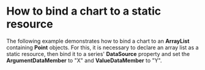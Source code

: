 # How to bind a chart to a static resource


<p>The following example demonstrates how to bind a chart to an <strong>ArrayList</strong> containing <strong>Point</strong> objects. For this, it is necessary to declare an array list as a static resource, then bind it to a series' <strong>DataSource</strong> property and set the <strong>ArgumentDataMember</strong> to "X" and <strong>ValueDataMember</strong> to "Y".</p>

<br/>


